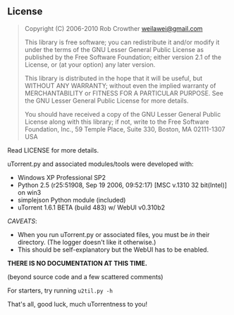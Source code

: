 License
-------

>   Copyright (C) 2006-2010 Rob Crowther <weilawei@gmail.com>
>   
>   This library is free software; you can redistribute it and/or modify
>   it under the terms of the GNU Lesser General Public License as
>   published by the Free Software Foundation; either version 2.1 of the
>   License, or (at your option) any later version.
>   
>   This library is distributed in the hope that it will be useful, but
>   WITHOUT ANY WARRANTY; without even the implied warranty of
>   MERCHANTABILITY or FITNESS FOR A PARTICULAR PURPOSE. See the GNU
>   Lesser General Public License for more details.
>   
>   You should have received a copy of the GNU Lesser General Public
>   License along with this library; if not, write to the Free Software
>   Foundation, Inc., 59 Temple Place, Suite 330, Boston, MA 02111-1307 USA
	
Read LICENSE for more details.

uTorrent.py and associated modules/tools were developed with:

-   Windows XP Professional SP2
-   Python 2.5 (r25:51908, Sep 19 2006, 09:52:17) [MSC v.1310 32 bit(Intel)] on win3
-   simplejson Python module (included)
-   uTorrent 1.6.1 BETA (build 483) w/ WebUI v0.310b2
	
*CAVEATS*:

-   When you run uTorrent.py or associated files, you must be *in* their directory. (The logger doesn't like it otherwise.)
-   This should be self-explanatory but the WebUI has to be enabled.

**THERE IS NO DOCUMENTATION AT THIS TIME.** 

(beyond source code and a few scattered comments)

For starters, try running `u2til.py -h`

That's all, good luck, much uTorrentness to you!

